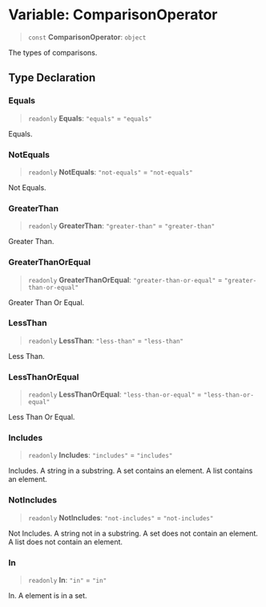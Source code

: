 # Variable: ComparisonOperator

> `const` **ComparisonOperator**: `object`

The types of comparisons.

## Type Declaration

### Equals

> `readonly` **Equals**: `"equals"` = `"equals"`

Equals.

### NotEquals

> `readonly` **NotEquals**: `"not-equals"` = `"not-equals"`

Not Equals.

### GreaterThan

> `readonly` **GreaterThan**: `"greater-than"` = `"greater-than"`

Greater Than.

### GreaterThanOrEqual

> `readonly` **GreaterThanOrEqual**: `"greater-than-or-equal"` = `"greater-than-or-equal"`

Greater Than Or Equal.

### LessThan

> `readonly` **LessThan**: `"less-than"` = `"less-than"`

Less Than.

### LessThanOrEqual

> `readonly` **LessThanOrEqual**: `"less-than-or-equal"` = `"less-than-or-equal"`

Less Than Or Equal.

### Includes

> `readonly` **Includes**: `"includes"` = `"includes"`

Includes.
A string in a substring.
A set contains an element.
A list contains an element.

### NotIncludes

> `readonly` **NotIncludes**: `"not-includes"` = `"not-includes"`

Not Includes.
A string not in a substring.
A set does not contain an element.
A list does not contain an element.

### In

> `readonly` **In**: `"in"` = `"in"`

In.
A element is in a set.
